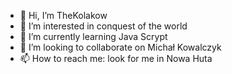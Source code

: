 - 👋 Hi, I’m TheKolakow
- 👀 I’m interested in conquest of the world
- 🌱 I’m currently learning Java Scrypt
- 💞️ I’m looking to collaborate on Michał Kowalczyk
- 📫 How to reach me: look for me in Nowa Huta

<!---
TheKolakow/TheKolakow is a ✨ special ✨ repository because its `README.md` (this file) appears on your GitHub profile.
You can click the Preview link to take a look at your changes.
--->
